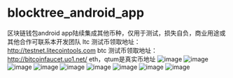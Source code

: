 # blocktree_android_app
区块链钱包android app陆续集成其他币种，仅用于测试，损失自负，商业用途或其他合作可联系本开发团队
ltc 测试币领取地址：http://testnet.litecointools.com
btc 测试币领取地址：http://bitcoinfaucet.uo1.net/
eth，qtum是真实币地址
![image](https://github.com/blocktree/blocktree_android_app/blob/master/photo/splash.jpg)
![image](https://github.com/blocktree/blocktree_android_app/blob/master/photo/creatwaller.jpg)
![image](https://github.com/blocktree/blocktree_android_app/blob/master/photo/zhujima.jpg)
![image](https://github.com/blocktree/blocktree_android_app/blob/master/photo/xieyi.jpg)
![image](https://github.com/blocktree/blocktree_android_app/blob/master/photo/send.jpg)
![image](https://github.com/blocktree/blocktree_android_app/blob/master/photo/sendd.jpg)
![image](https://github.com/blocktree/blocktree_android_app/blob/master/photo/jilu.jpg)
![image](https://github.com/blocktree/blocktree_android_app/blob/master/photo/home.jpg)
![image](https://github.com/blocktree/blocktree_android_app/blob/master/photo/dizhi.jpg)

